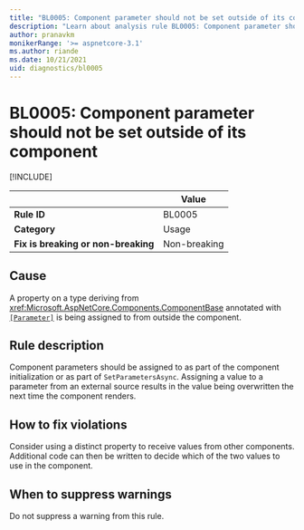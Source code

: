 ```yaml
---
title: "BL0005: Component parameter should not be set outside of its component"
description: "Learn about analysis rule BL0005: Component parameter should not be set outside of its component"
author: pranavkm
monikerRange: '>= aspnetcore-3.1'
ms.author: riande
ms.date: 10/21/2021
uid: diagnostics/bl0005
---
```

# BL0005: Component parameter should not be set outside of its component

[!INCLUDE[](~/includes/not-latest-version.md)]

| | Value |
|-|-|
| **Rule ID** |BL0005|
| **Category** |Usage|
| **Fix is breaking or non-breaking** |Non-breaking|

## Cause

A property on a type deriving from <xref:Microsoft.AspNetCore.Components.ComponentBase> annotated with [`[Parameter]`](xref:Microsoft.AspNetCore.Components.ParameterAttribute) is being assigned to from outside the component.

## Rule description

Component parameters should be assigned to as part of the component initialization or as part of `SetParametersAsync`. Assigning a value to a parameter from an external source results in the value being overwritten the next time the component renders.

## How to fix violations

Consider using a distinct property to receive values from other components. Additional code can then be written to decide which of the two values to use in the component.

## When to suppress warnings

Do not suppress a warning from this rule.
